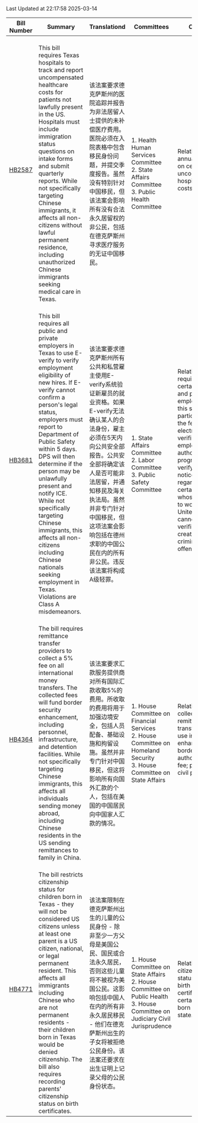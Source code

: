 Last Updated at 22:17:58 2025-03-14

|Bill Number|Summary|Translationd|Committees|Caption|Authors|Last Actiond|
|-|-|-|-|-|-|-|
|[HB2587](https://capitol.texas.gov/BillLookup/History.aspx?LegSess=89R&Bill=HB2587)|<br>This bill requires Texas hospitals to track and report uncompensated healthcare costs for patients not lawfully present in the US. Hospitals must include immigration status questions on intake forms and submit quarterly reports. While not specifically targeting Chinese immigrants, it affects all non-citizens without lawful permanent residence, including unauthorized Chinese immigrants seeking medical care in Texas.<br>|<br>该法案要求德克萨斯州的医院追踪并报告为非法居留人士提供的未补偿医疗费用。医院必须在入院表格中包含移民身份问题，并提交季度报告。虽然没有特别针对中国移民，但该法案会影响所有没有合法永久居留权的非公民，包括在德克萨斯州寻求医疗服务的无证中国移民。<br>|<br>1. Health  Human Services Committee<br>2. State Affairs Committee<br>3. Public Health Committee<br>|Relating to an annual report on certain uncompensated hospital care costs.|Olcott|02/07/2025 H Filed|
|[HB3681](https://capitol.texas.gov/BillLookup/History.aspx?LegSess=89R&Bill=HB3681)|<br>This bill requires all public and private employers in Texas to use E-verify to verify employment eligibility of new hires. If E-verify cannot confirm a person's legal status, employers must report to Department of Public Safety within 5 days. DPS will then determine if the person may be unlawfully present and notify ICE. While not specifically targeting Chinese immigrants, this affects all non-citizens including Chinese nationals seeking employment in Texas. Violations are Class A misdemeanors.<br>|<br>该法案要求德克萨斯州所有公共和私营雇主使用E-verify系统验证新雇员的就业资格。如果E-verify无法确认某人的合法身份，雇主必须在5天内向公共安全部报告。公共安全部将确定该人是否可能非法居留，并通知移民及海关执法局。虽然并非专门针对中国移民，但这项法案会影响包括在德州求职的中国公民在内的所有非公民。违反该法案将构成A级轻罪。<br>|<br>1. State Affairs Committee<br>2. Labor Committee<br>3. Public Safety Committee<br>|Relating to requiring certain public and private employers in this state to participate in the federal electronic verification of employment authorization program, or E-verify, and notice regarding certain persons whose eligibility to work in the United States cannot be verified; creating a criminal offense.|Lowe|03/04/2025 H Filed|
|[HB4364](https://capitol.texas.gov/BillLookup/History.aspx?LegSess=89R&Bill=HB4364)|<br>The bill requires remittance transfer providers to collect a 5% fee on all international money transfers. The collected fees will fund border security enhancement, including personnel, infrastructure, and detention facilities. While not specifically targeting Chinese immigrants, this affects all individuals sending money abroad, including Chinese residents in the US sending remittances to family in China.<br>|<br>该法案要求汇款服务提供商对所有国际汇款收取5%的费用。所收取的费用将用于加强边境安全，包括人员配备、基础设施和拘留设施。虽然并非专门针对中国移民，但这将影响所有向国外汇款的个人，包括在美国的中国居民向中国家人汇款的情况。<br>|<br>1. House Committee on Financial Services<br>2. House Committee on Homeland Security<br>3. House Committee on State Affairs<br>|Relating to the collection of remittance transfer fees for use in enhancing border security; authorizing a fee; providing a civil penalty.|Money|03/11/2025 H Filed|
|[HB4771](https://capitol.texas.gov/BillLookup/History.aspx?LegSess=89R&Bill=HB4771)|<br>The bill restricts citizenship status for children born in Texas - they will not be considered US citizens unless at least one parent is a US citizen, national, or legal permanent resident. This affects all immigrants including Chinese who are not permanent residents - their children born in Texas would be denied citizenship. The bill also requires recording parents' citizenship status on birth certificates.<br>|<br>该法案限制在德克萨斯州出生的儿童的公民身份 - 除非至少一方父母是美国公民、国民或合法永久居民，否则这些儿童将不被视为美国公民。这影响包括中国人在内的所有非永久居民移民 - 他们在德克萨斯州出生的子女将被拒绝公民身份。该法案还要求在出生证明上记录父母的公民身份状态。<br>|<br>1. House Committee on State Affairs<br>2. House Committee on Public Health<br>3. House Committee on Judiciary  Civil Jurisprudence<br>|Relating to the citizenship status of and birth certificates for certain children born in this state.|Olcott|03/13/2025 H Filed|
